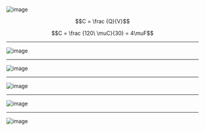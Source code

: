 ![image](https://github.com/user-attachments/assets/833f665b-1cbf-49d5-b3c7-442f135d984e)

$$C = \frac {Q}{V}$$

$$C = \frac {120\ \muC}{30} = 4\muF$$

***

![image](https://github.com/user-attachments/assets/e050f5ef-bdfa-47c2-9506-34f878120791)

***

![image](https://github.com/user-attachments/assets/d29df248-4e41-4e29-9d6e-0e6148edbda7)

***

![image](https://github.com/user-attachments/assets/1da1123a-383c-4090-a147-b90e1b415b08)

***

![image](https://github.com/user-attachments/assets/d295368a-5202-45c8-aa8e-0eeb25f1ea13)

***

![image](https://github.com/user-attachments/assets/59a676ae-1e89-4d96-9332-db905cbacadf)
